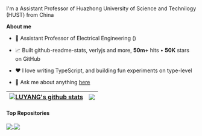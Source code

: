 <br />

I'm a Assistant Professor of Huazhong University of Science and Technilogy (HUST) from China

**About me**

- 💼 Assistant Professor of Electrical Engineering ()

- 📈 Built github-readme-stats, verlyjs and more, **50m+** hits • **50K** stars on GitHub

- ❤️ I love writing TypeScript, and building fun experiments on type-level

- 💬 Ask me about anything [here](https://github.com/lyhehehe/lyhehehe/issues)


| <a href="https://github.com/lyhehehe/github-readme-stats"><img align="center" src="https://github-readme-stats.vercel.app/api?username=lyhehehe&show_icons=true&include_all_commits=true&theme=buefy&hide_border=true" alt="LUYANG's github stats" /></a> | <a href="https://github.com/lyhehehe/github-readme-stats"><img align="center" src="https://github-readme-stats.vercel.app/api/top-langs/?username=lyhehehe&layout=compact&theme=buefy&hide_border=true" /></a> |
| ------------- | ------------- |

#### Top Repositories


<a href="https://github.com/lyhehehe/vibration_calculation_for_PMSM">
  <img align="center" src="https://github-readme-stats.vercel.app/api/pin/?username=lyhehehe&repo=vibration_calculation_for_PMSM&theme=buefy" />
</a>
<a href="https://github.com/lyhehehe/lyhehehe.github.io">
  <img align="center" src="https://github-readme-stats.vercel.app/api/pin/?username=lyhehehe&repo=lyhehehe.github.io&theme=buefy" />
</a>

<br />
<br />
